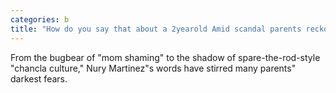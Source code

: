 ```yaml
---
categories: b
title: "How do you say that about a 2yearold Amid scandal parents reckon with the politics of shame"
---
```

From the bugbear of "mom shaming" to the shadow of spare-the-rod-style "chancla culture," Nury Martinez"s words have stirred many parents" darkest fears. 